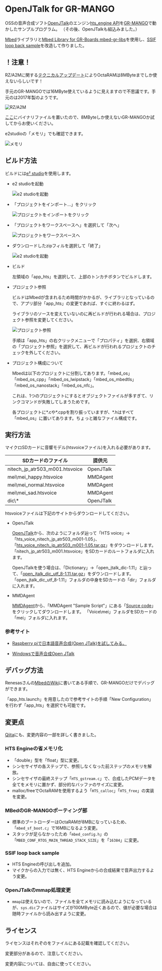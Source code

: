 # OpenJTalk for GR-MANGO

OSSの音声合成ソフト[OpenJTalk](http://open-jtalk.sp.nitech.ac.jp/)のエンジン[hts_engine API](http://hts-engine.sourceforge.net/)を[GR-MANGO](https://www.renesas.com/jp/ja/products/gadget-renesas/boards/gr-mango)で動かしたサンプルプログラム。
（その後、OpenJTalkも組込みました。）

[Mbed](https://os.mbed.com/platforms/Renesas-GR-MANGO/)ライブラリと[Mbed Library for GR-Boards mbed-gr-libs](https://github.com/renesas-rz/mbed-gr-libs)を使用し、[SSIF loop back sample](https://github.com/renesas-rz/RZ_A2M_Mbed_samples/blob/master/sample_programs/sample_02_ssif_loop_back.cpp)を改造して作りました。

## ！注意！

RZ/A2Mに関する[テクニカルアップデート](https://www.renesas.com/jp/ja/document/tcu/note-size-octaram-memory-octa-memory-controller-rza2m-group-products?language=ja&r=1054511)によりOctaRAMは8MByteまでしか使えないらしいです！

手元のGR-MANGOでは16MByte使えているように見えますので不思議です。手元のは2017年製のようです。

![RZ/A2M](img/rza2m.jpg)

[ここ](bin/app_hts.bin)にバイナリファイルを置いたので、8MByteしか使えないGR-MANGOか試してからお使いください。

e2studioの「メモリ」でも確認できます。

![メモリ](img/e2studio_memory.gif)

## ビルド方法

ビルドには[e² studio](https://www.renesas.com/jp/ja/software-tool/e-studio)を使用します。

- e2 studioを起動

  ![e2 studioを起動](img/e2studio_start.png)

- 「プロジェクトをインポート…」をクリック

  ![プロジェクトをインポートをクリック](img/workspace_opend.png)

- 「プロジェクトをワークスペースへ」を選択して「次へ」

  ![プロジェクトをワークスペースへ](img/import_project.png)

- ダウンロードしたzipフィルを選択して「終了」

  ![e2 studioを起動](img/select_archive.png)

- ビルド

  左領域の「app_hts」を選択して、上部のトンカチボタンでビルドします。

- プロジェクト参照

  ビルドはMbedが含まれるため時間がかかるが、ライブラリとなっているので、アプリ部分「app_hts」の変更であれば、すぐに終わるはず。

  ライブラリのソースを変えていないのに再ビルドが行われる場合は、プロジェクト参照を変更してください。

  ![プロジェクト参照](img/project_references.png)

  手順は「app_hts」の右クリックメニューで「プロパティ」を選択、右領域の「プロジェクト参照」を選択して、再ビルドが行われるプロジェクトのチェックを外してください。

- プロジェクト構成について

  Mbedは以下のプロジェクトに分割してあります。「mbed_os」「mbed_os_cpp」「mbed_os_lwipstack」「mbed_os_mbedtls」「mbed_os_nanostack」「mbed_os_nfc」。

  これは、1つのプロジェクトにするとオブジェクトファイルが多すぎて、リンクコマンドが失敗してしまうためです。

  各プロジェクトに*.cや*.cppを割り振っていますが、*.hはすべて「mbed_os」に置いてあります。ちょっと雑なファイル構成です。

## 実行方法

マイクロSDカードに音響モデル(htsvoiceファイル)を入れる必要があります。

|SDカードのファイル|提供元|
|-|-|
|nitech_jp_atr503_m001.htsvoice|OpenJTalk|
|mei\\mei_happy.htsvoice|MMDAgent|
|mei\\mei_normal.htsvoice|MMDAgent|
|mei\\mei_sad.htsvoice|MMDAgent|
|dic\\*|OpenJTalk|

htsvoiceファイルは下記のサイトからダウンロードしてください。

- OpenJTalk

  [OpenJTalk](https://sourceforge.net/projects/open-jtalk/files/)から、次のようにフォルダ辿って「HTS voice」→「hts_voice_nitech_jp_atr503_m001-1.05」、「[hts_voice_nitech_jp_atr503_m001-1.05.tar.gz](https://sourceforge.net/projects/open-jtalk/files/HTS%20voice/hts_voice_nitech_jp_atr503_m001-1.05/hts_voice_nitech_jp_atr503_m001-1.05.tar.gz/download)」をダウンロードします。
  「nitech_jp_atr503_m001.htsvoice」をSDカードのルートフォルダに入れます。

  OpenJTalkを使う場合は、「Dictionary」→「open_jtalk_dic-1.11」と辿って、「[open_jtalk_dic_utf_8-1.11.tar.gz](https://sourceforge.net/projects/open-jtalk/files/Dictionary/open_jtalk_dic-1.11/open_jtalk_dic_utf_8-1.11.tar.gz/download)」をダウンロードします。
  「open_jtalk_dic_utf_8-1.11」フォルダの中身をSDカードの「dir」フォルダに入れます。

- MMDAgent

  [MMDAgent](http://www.mmdagent.jp/)から、「MMDAgent "Sample Script"」にある「[Source code](https://sourceforge.net/projects/mmdagent/files/MMDAgent_Example/MMDAgent_Example-1.8/MMDAgent_Example-1.8.zip/download)」をクリックしてダウンロードします。
  「Voice\\mei」フォルダをSDカードの「mei」フォルダに入れます。

### 参考サイト

- [Raspberry piで日本語音声合成(Open JTalk)を試してみる。](https://qiita.com/lutecia16v/items/8d220885082e40ace252)

- [Windowsで音声合成Open JTalk](https://qiita.com/mkgask/items/0bf9c26dc96e7b0b45ac)

## デバッグ方法

Renesasさんの[MbedのWiki](https://os.mbed.com/teams/Renesas/wiki/How-to-debug-with-e2-studio)に書いてある手順で、GR-MANGOだけでデバッグができます。

「app_hts.launch」を用意したので参考サイトの手順「New Configuration」を行わず「app_hts」を選択でも可能です。

## 変更点

[Qiita](https://qiita.com/h7ga40/items/daa71423a2ce9d6c54ea)にも、変更内容の一部を詳しく書きました。

### HTS Engineの省メモリ化

- 「double」型を「float」型に変更。
- シンセサイザの各ステップで、参照しなくなった前ステップのメモリを解放。
- シンセサイザの最終ステップ「`HTS_gstream.c`」で、合成したPCMデータを全てをメモリに置かず、部分的なバッファのサイズに変更。
- malloc/freeでOctaRAMを使用するよう「`HTS_calloc`」「`HTS_free`」の実装を変更。

### MBedのGR-MANGOポーティング部

- 標準のブートローダーはOctaRAMが8MBになっているため、「`mbed_sf_boot.c`」で16MBになるよう変更。
- スタックが足らなかったため「`mbed_config.h`」の「`MBED_CONF_RTOS_MAIN_THREAD_STACK_SIZE`」を「`16384`」に変更。

### SSIF loop back sample

- HTS Engineの呼び出しを追加。
- マイクからの入力では無く、HTS Engineからの合成結果で音声出力するよう変更。

### OpenJTalkのmmap処理変更

- `mmap`は使えないので、ファイルを全てメモリに読み込むようになっているが、`sys.dic`ファイルはサイズが100MByte近くあるので、値が必要な場合は随時ファイルから読み出すように変更。

## ライセンス

ライセンスはそれぞのをファイルにある記載を確認してください。

変更部分があるので、注意してください。

変更内容については、自由に使ってください。

